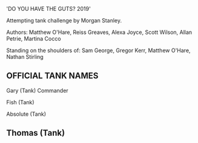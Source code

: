
'DO YOU HAVE THE GUTS? 2019'

Attempting tank challenge by Morgan Stanley.

Authors: Matthew O'Hare, Reiss Greaves, Alexa Joyce, Scott Wilson, Allan Petrie, Martina Cocco

Standing on the shoulders of: Sam George, Gregor Kerr, Matthew O'Hare, Nathan Stirling

OFFICIAL TANK NAMES
--
Gary (Tank) Commander

Fish (Tank)

Absolute (Tank)

Thomas (Tank)
--
